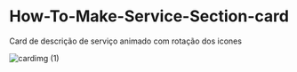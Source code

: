 # How-To-Make-Service-Section-card
Card de descrição de serviço animado com rotação dos icones


![cardimg (1)](https://user-images.githubusercontent.com/46541402/75831820-56705700-5d93-11ea-902e-7a1fd03b53de.gif)

